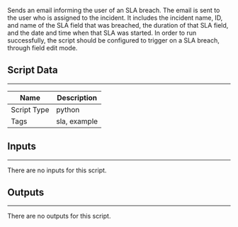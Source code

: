 Sends an email informing the user of an SLA breach. The email is sent to the user who is assigned to the incident. It includes the incident name, ID, and name of the SLA field that was breached, the duration of that SLA field, and the date and time when that SLA was started.
In order to run successfully, the script should be configured to trigger on a SLA breach, through field edit mode.

## Script Data

---

| **Name** | **Description** |
| --- | --- |
| Script Type | python |
| Tags | sla, example |


## Inputs

---
There are no inputs for this script.

## Outputs

---
There are no outputs for this script.
